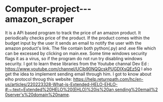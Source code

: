 # Computer-project---amazon_scraper
It is a APi based program to track the price of an amazon product.
It periodically checks price of the product. If the product comes within the budget input by the user it sends an email to notify the user with the amazon product's link.
The file contain both python(.py) and .exe file which can be excessed by clicking on main.exe.
Some time windows security flags it as a virus, so if the program do not run try disabling windows security.
I got to learn these libraries from the Youtube channal Dev Ed : https://www.youtube.com/channel/UClb90NQQcskPUGDIXsQEz5Q
I also get the idea to implement sending email through him.
I got to know about elho protocol throug this website: https://help.returnpath.com/hc/en-us/articles/220223328-What-is-Extended-HELO-EHLO-#:~:text=Extended%20HELO%20(EHLO)%20is%20an,sending%20email%20server's%20domain%20name.
